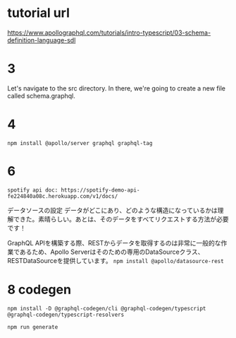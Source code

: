 # tutorial url
https://www.apollographql.com/tutorials/intro-typescript/03-schema-definition-language-sdl

# 3
Let's navigate to the src directory. In there, we're going to create a new file called schema.graphql.

# 4
`npm install @apollo/server graphql graphql-tag`

# 6
`spotify api doc: https://spotify-demo-api-fe224840a08c.herokuapp.com/v1/docs/`

データソースの設定
データがどこにあり、どのような構造になっているかは理解できた。素晴らしい。あとは、そのデータをすべてリクエストする方法が必要です！

GraphQL APIを構築する際、RESTからデータを取得するのは非常に一般的な作業であるため、Apollo Serverはそのための専用のDataSourceクラス、RESTDataSourceを提供しています。
`npm install @apollo/datasource-rest`

# 8 codegen
`npm install -D @graphql-codegen/cli @graphql-codegen/typescript @graphql-codegen/typescript-resolvers`

`npm run generate`